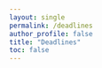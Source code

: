 ```yaml
---
layout: single
permalink: /deadlines
author_profile: false
title: "Deadlines"
toc: false
---
```


<!-- Display the countdown timer in an element -->
<script src="https://cdnjs.cloudflare.com/ajax/libs/countdown/2.6.0/countdown.min.js"></script>
<script src="https://cdnjs.cloudflare.com/ajax/libs/jquery/3.5.1/jquery.min.js"></script>


<div id="0"></div>
<div id="1"></div>
<div id="2"></div>
<div id="3"></div>
<div id="4"></div>
<div id="5"></div>
<div id="6"></div>
<div id="7"></div>
<div id="8"></div>

<script>
    $("countdown").ready(function () {

        function create_countdown(name, date, id) {
            countdown(date,
                function (ts) {
                    let color = "";
                    let text_after = "";
                    if (ts.start < ts.end) {
                        color="red";
                        text_after = " past due";
                    }                    
                    $(id).html(
                    "<h4 style='color:" + color + "'>" + name + "</h4>" + "<p style='color:" + color + "'>" + 
                    
                    ts.toHTML() + text_after + "</p>"
                    );
                },
                countdown.MONTHS|countdown.DAYS | countdown.HOURS | countdown.MINUTES | countdown.SECONDS);
        }
        
        var events = [
        {'name': "(Tong) Grant recommendation final manuscript", 'date': new Date("June 15, 2020 17:00:00 GMT-04:00")},
        {'name': "(Tong) ASIS&T 2020 conference submission", 'date': new Date("June 15, 2020 23:59:59 GMT-04:00")},
        {'name': "(Tong) IC2S2 2020 video presentation", 'date': new Date("June 19, 2020 23:59:59 GMT-04:00")},
        {'name': "(Lizhen) CHI 2021", 'date': new Date("September 10, 2020 23:59:59 GMT-04:00")},
        {'name': "(Daniel & Alan) ORI 2021", 'date': new Date("August 4, 2020 18:00:00 GMT-04:00")},
        {'name': "(Daniel) NSF CAREER", 'date': new Date("July 27, 2020 17:00:00 GMT-04:00")},
        {'name': "(Han) Submit Novelty and CBS papers", 'date': new Date("July 31, 2020 23:59:59 GMT-04:00")},
        {'name': "(Han) Submit misleading graph detection", 'date': new Date("August 31, 2020 23:59:59 GMT-04:00")},  
        ];
        
        var sorted_events = events.sort(function (a, b) { return a.date - b.date }); 
        
        for (i=0; i < sorted_events.length; i++) {
            create_countdown(sorted_events[i].name, sorted_events[i].date, "#" + String(i));
        }
        
    });
</script>

